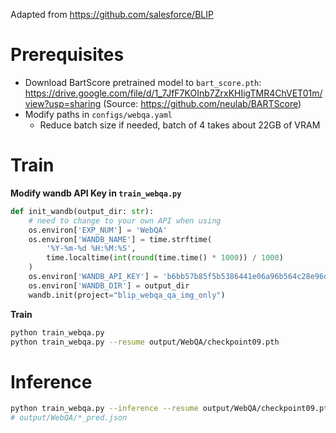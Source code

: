 Adapted from https://github.com/salesforce/BLIP

# Prerequisites

- Download BartScore pretrained model
  to `bart_score.pth`: https://drive.google.com/file/d/1_7JfF7KOInb7ZrxKHIigTMR4ChVET01m/view?usp=sharing
  (Source: https://github.com/neulab/BARTScore)
- Modify paths in `configs/webqa.yaml`
    - Reduce batch size if needed, batch of 4 takes about 22GB of VRAM

# Train

**Modify wandb API Key in `train_webqa.py`**

```python
def init_wandb(output_dir: str):
    # need to change to your own API when using
    os.environ['EXP_NUM'] = 'WebQA'
    os.environ['WANDB_NAME'] = time.strftime(
        '%Y-%m-%d %H:%M:%S',
        time.localtime(int(round(time.time() * 1000)) / 1000)
    )
    os.environ['WANDB_API_KEY'] = 'b6bb57b85f5b5386441e06a96b564c28e96d0733'  # <----
    os.environ['WANDB_DIR'] = output_dir
    wandb.init(project="blip_webqa_qa_img_only")
```

**Train**

```bash
python train_webqa.py
python train_webqa.py --resume output/WebQA/checkpoint09.pth
```

# Inference

```bash
python train_webqa.py --inference --resume output/WebQA/checkpoint09.pth
# output/WebQA/*_pred.json
```
